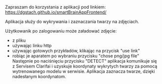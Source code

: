 Zapraszam do korzystania z aplikacji pod linkiem: 
https://dgstach.github.io/smartBrainAppFrontend/

Aplikacja służy do wykrywania i zaznaczania twarzy na zdjęciach. 

Użytkowanik po zalogowaniu może załadować zdjęcie: 
- z pliku
- używając linku http
- używając gotowych przykładów, klikając na przycisk "use link"
- robiąc je aparatem po wybraniu przycisku  "chose png/jpg file"
Następnie po naciśnięciu przycisku "DETECT" aplikacja komunikuje się z Servisem Clarifai i uzyskuje koordynaty wykrytych twarzy za pomocą wytrenowanego modelu w serwisie. Aplikacja zaznacza twarze, dzięki nadesłanym koordynatom.

